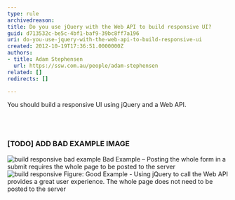 ```yaml
---
type: rule
archivedreason: 
title: Do you use jQuery with the Web API to build responsive UI?
guid: d713532c-be5c-4bf1-baf9-39bc8ff7a196
uri: do-you-use-jquery-with-the-web-api-to-build-responsive-ui
created: 2012-10-19T17:36:51.0000000Z
authors:
- title: Adam Stephensen
  url: https://ssw.com.au/people/adam-stephensen
related: []
redirects: []

---
```



<p>You should build a responsive UI using jQuery and a Web API.</p>
<br><excerpt class='endintro'></excerpt><br>
<h3>[TODO] ADD BAD EXAMPLE IMAGE</h3>
<img alt="build responsive bad example" src="/SoftwareDevelopment/RulesToBetterMVC/PublishingImages/build-responsive-bad.jpg" class="ms-rteCustom-ImageArea" />
<span class="ms-rteCustom-FigureBad">Bad Example – Posting the whole form in a submit requires the whole page to be posted to the server</span>


<img alt="build responsive" src="/SoftwareDevelopment/RulesToBetterMVC/PublishingImages/build-responsive-good.jpg" class="ms-rteCustom-ImageArea" />
<span class="ms-rteCustom-FigureGood">Figure&#58; Good Example - Using jQuery to call the Web API provides a great user experience. The whole page does not need to be posted to the server</span>



